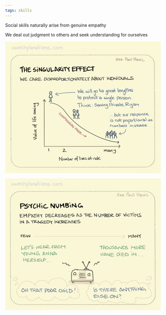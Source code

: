 ```yaml
---
tags: skills
---
```


Social skills naturally arise from genuine empathy 

We deal out judgment to others and seek understanding for ourselves


![](/static/img/the-singularity-effect.jpeg)

![](/static/img/psychic-numbing.jpeg)
